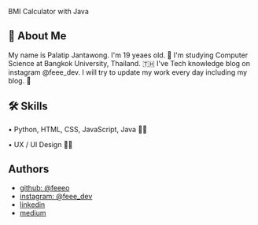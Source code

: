 
BMI Calculator with Java


## 🚀 About Me

My name is Palatip Jantawong. I'm 19 yeaes old. 🤗
I'm studying Computer Science at Bangkok University, Thailand. 🇹🇭
I've Tech knowledge blog on instagram @feee_dev.
I will try to update my work every day including my blog. 🙏

## 🛠 Skills
• Python, HTML, CSS, JavaScript, Java 👩‍💻

• UX / UI Design 👩‍🎨


## Authors

- [github: @feeeo](https://www.github.com/feeeo)
- [instagram: @feee_dev](https://www.instagram.com/feee_dev/)
- [linkedin](https://www.linkedin.com/in/palatip-jantawong-21539021a/)
- [medium](https://medium.com/@feee_dev)